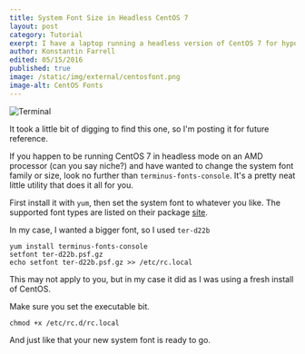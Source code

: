 ```yaml
---
title: System Font Size in Headless CentOS 7
layout: post
category: Tutorial
exerpt: I have a laptop running a headless version of CentOS 7 for hypothetical reasons. I want to change the font size to be easier for my girlfriends daughter to learn programming on. Here's how I did it.
author: Konstantin Farrell
edited: 05/15/2016
published: true
image: /static/img/external/centosfont.png
image-alt: CentOS Fonts
---
```


![Terminal](../../../../static/img/external/terminal.png)

It took a little bit of digging to find this one, so I'm posting it for future reference.

If you happen to be running CentOS 7 in headless mode on an AMD processor (can you say niche?)
and have wanted to change the system font family or size, look no further than `terminus-fonts-console`.
It's a pretty neat little utility that does it all for you.

First install it with `yum`, then set the system font to whatever you like. The supported font types
are listed on their package [site](https://pkgs.org/centos-6/centos-i386/terminus-fonts-console-4.30-1.el6.noarch.rpm.html).

In my case, I wanted a bigger font, so I used `ter-d22b`

    yum install terminus-fonts-console
    setfont ter-d22b.psf.gz
    echo setfont ter-d22b.psf.gz >> /etc/rc.local

This may not apply to you, but in my case it did as I was using a fresh install of CentOS.

Make sure you set the executable bit.

    chmod +x /etc/rc.d/rc.local

And just like that your new system font is ready to go.
